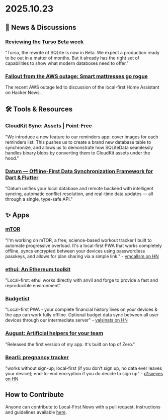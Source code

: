 # 2025.10.23

## 📰 News & Discussions

### [Reviewing the Turso Beta week](https://turso.tech/blog/turso-beta-week-why-we-did-it)
"Turso, the rewrite of SQLite is now in Beta. We expect a production ready to be out in a matter of months. But it already has the right set of capabilities to show what modern databoxes need to offer."

### [Fallout from the AWS outage: Smart mattresses go rogue](https://news.ycombinator.com/item?id=45658056)
The recent AWS outage led to discussion of the local-first Home Assistant on Hacker News.


## 🛠️ Tools & Resources

### [CloudKit Sync: Assets | Point-Free](https://www.pointfree.co/episodes/ep342-cloudkit-sync-assets)
"We introduce a new feature to our reminders app: cover images for each reminders list. This pushes us to create a brand new database table to synchronize, and allows us to demonstrate how SQLiteData seamlessly handles binary blobs by converting them to CloudKit assets under the hood."

### [Datum — Offline-First Data Synchronization Framework for Dart & Flutter](https://pub.dev/packages/datum)
"Datum unifies your local database and remote backend with intelligent syncing, automatic conflict resolution, and real-time data updates — all through a single, type-safe API."


## ✨ Apps

### [mTOR](https://mtor.club/)
"I'm working on mTOR, a free, science-based workout tracker I built to automate progressive overload. It's a local-first PWA that works completely offline, syncs encrypted between your devices using passwordless passkeys, and allows for plan sharing via a simple link." - [vmcallsm on HN](https://news.ycombinator.com/item?id=45659744)

### [ethui: An Ethereum toolkit](https://ethui.dev/)
"Local-first: ethui works directly with anvil and forge to provide a fast and reproducible environment"

### [Budgetist](https://www.budgetist.app/en/)
"Local-first PWA - your complete financial history lives on your devices & the app can work fully offline. Optional budget data sync between all user devices through our intermediate server" - [valsinats on HN](https://news.ycombinator.com/item?id=45537796)

### [August: Artificial helpers for your team](https://www.august.tech/)
"Released the first version of my app. It's built on top of Zero."

### [Bearli: pregnancy tracker](https://www.bearli.app/)
"works without sign-up; local-first (if you don’t sign up, no data ever leaves your device); end-to-end encryption if you do decide to sign up" - [d1sxeyes on HN](https://news.ycombinator.com/item?id=45622597)


## How to Contribute
Anyone can contribute to Local-First News with a pull request. Instructions and guidelines available [here](https://github.com/localfirstnews/localfirstnews).
